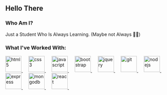 ## Hello There

### Who Am I?
Just a Student Who Is Always Learning. (Maybe not Always 🤥😝)

### What I've Worked With:

<a href="https://developer.mozilla.org/en-US/docs/Web/HTML"> 
    <img src="https://cdn.jsdelivr.net/gh/devicons/devicon/icons/html5/html5-plain-wordmark.svg" alt="html5" width="50" height="50"/>
</a> &emsp;
<a href="https://developer.mozilla.org/en-US/docs/Web/CSS"> 
    <img src="https://cdn.jsdelivr.net/gh/devicons/devicon/icons/css3/css3-plain-wordmark.svg" alt="css3" width="50" height="50"/> 
</a> &emsp;
<a href="https://developer.mozilla.org/en-US/docs/Web/JavaScript">
    <img src="https://cdn.jsdelivr.net/gh/devicons/devicon/icons/javascript/javascript-original.svg" alt="javascript" width="50" height="50"/>
</a> &emsp;
<a href="https://getbootstrap.com/">
    <img src="https://cdn.jsdelivr.net/gh/devicons/devicon/icons/bootstrap/bootstrap-original.svg" alt="bootstrap" width="50" height="50"/>
</a> &emsp;
<a href="https://jquery.com/">
    <img src="https://cdn.jsdelivr.net/gh/devicons/devicon/icons/jquery/jquery-plain-wordmark.svg" alt="jquery" width="50" height="50"/> 
</a> &emsp;
<a href="https://git-scm.com/doc">
    <img src="https://cdn.jsdelivr.net/gh/devicons/devicon/icons/git/git-plain-wordmark.svg" alt="git" width="50" height="50"/>
</a> &emsp;
<a href="https://nodejs.org/docs/latest/api/">
    <img src="https://cdn.jsdelivr.net/gh/devicons/devicon/icons/nodejs/nodejs-original.svg" alt="nodejs" width="50" height="50"/> 
</a> &emsp;
<a href="https://expressjs.com/">
    <img src="https://icongr.am/devicon/express-original.svg?size=128&color=db9e9e" alt="express" width="50" height="50"/>
</a> &emsp;
<a href="https://www.mongodb.com/">
    <img src="https://cdn.jsdelivr.net/gh/devicons/devicon/icons/mongodb/mongodb-original.svg" alt="mongodb" width="50" height="50"/>
</a> &emsp;
<a href="https://react.dev/">
    <img src="https://cdn.jsdelivr.net/gh/devicons/devicon/icons/react/react-original.svg" alt="react" width="50" height="50"/>
</a> &emsp;
